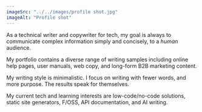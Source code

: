 ```yaml
---
imageSrc: "../../images/profile shot.jpg"
imageAlt: "Profile shot"
---
```

As a technical writer and copywriter for tech, my goal is always to communicate complex information simply and concisely, to a *human* audience. 

My portfolio contains a diverse range of writing samples including online help pages, user manuals, web copy, and long-form B2B marketing content.

My writing style is minimalistic. I focus on writing with fewer words, and more purpose. The results speak for themselves.

My current tech and learning interests are low-code/no-code solutions, static site generators, F/OSS, API documentation, and AI writing.

